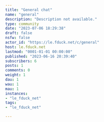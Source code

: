 ```yaml
---
title: "General chat" 
name: "general"
description: "Description not available."
type: community
date: "2023-07-06 18:29:38"
draft: false
nsfw: false
actor_id: "https://le.fduck.net/c/general"
host: le.fduck.net
lastmod: "0001-01-01 00:00:00"
published: "2023-06-16 20:39:40"
subscribers: 6
posts: 1
comments: 0
weight: 1
dau: 1
wau: 1
mau: 1
instances:
- "le_fduck_net"
tags: 
- "le_fduck_net"

---
```


